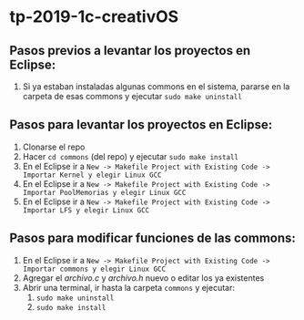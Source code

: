 # tp-2019-1c-creativOS

## Pasos previos a levantar los proyectos en Eclipse:
1. Si ya estaban instaladas algunas commons en el sistema, pararse en la carpeta de esas commons y ejecutar `sudo make uninstall`

## Pasos para levantar los proyectos en Eclipse:
1. Clonarse el repo
2. Hacer `cd commons` (del repo) y ejecutar `sudo make install`
3. En el Eclipse ir a `New -> Makefile Project with Existing Code -> Importar Kernel y elegir Linux GCC`
4. En el Eclipse ir a `New -> Makefile Project with Existing Code -> Importar PoolMemorias y elegir Linux GCC`
5. En el Eclipse ir a `New -> Makefile Project with Existing Code -> Importar LFS y elegir Linux GCC`

## Pasos para modificar funciones de las commons:
1. En el Eclipse ir a `New -> Makefile Project with Existing Code -> Importar commons y elegir Linux GCC`
2. Agregar el *archivo.c* y *archivo.h* nuevo o editar los ya existentes
3. Abrir una terminal, ir hasta la carpeta `commons` y ejecutar:
    1. `sudo make uninstall`
    2. `sudo make install`
